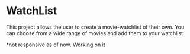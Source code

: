 # WatchList

This project allows the user to create a movie-watchlist of their own. You can choose from a wide range of movies and add them to your watchlist.


*not responsive as of now. Working on it
